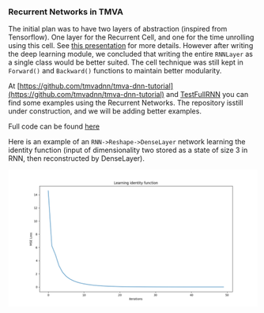 ### [](#header-3) Recurrent Networks in TMVA

The initial plan was to have two layers of abstraction (inspired from Tensorflow). One layer for the Recurrent Cell, and one for the time unrolling using this cell. See
[this presentation](https://docs.google.com/presentation/d/1Kn5Xn1VY8TzTcqyrtBTYAHEk5AAEdJLAd15-jmaDHPE/edit#slide=id.p) for more details. However after writing the 
deep learning module, we concluded that writing the entire `RNNLayer` as a single class would be better suited. The cell technique was still kept in `Forward()` and
`Backward()` functions to maintain better modularity.

At [https://github.com/tmvadnn/tmva-dnn-tutorial](https://github.com/tmvadnn/tmva-dnn-tutorial) and [TestFullRNN](https://github.com/tmvadnn/root/blob/master/tmva/tmva/test/DNN/RNN/TestFullRNN.h) you can find some examples using the Recurrent Networks. The repository isstill under construction, and we will be adding better examples.

Full code can be found [here](https://github.com/tmvadnn/root/tree/master/tmva/tmva)

Here is an example of an `RNN->Reshape->DenseLayer` network learning the identity function (input of dimensionality two stored as a state of size 3 in RNN, then
reconstructed by DenseLayer). 

![Training of RNN on identity function](https://github.com/sshekh/sshekh.github.io/blob/master/blog/gsoc/loss.png)

